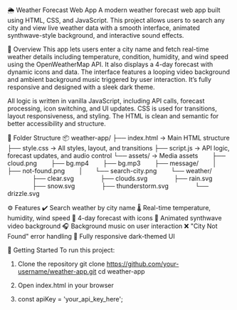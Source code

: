 🌦️ Weather Forecast Web App
A modern weather forecast web app built using HTML, CSS, and JavaScript. This project allows users to search any city and view live weather data with a smooth interface, animated synthwave-style background, and interactive sound effects.

📝 Overview
This app lets users enter a city name and fetch real-time weather details including temperature, condition, humidity, and wind speed using the OpenWeatherMap API. It also displays a 4-day forecast with dynamic icons and data. The interface features a looping video background and ambient background music triggered by user interaction. It’s fully responsive and designed with a sleek dark theme.

All logic is written in vanilla JavaScript, including API calls, forecast processing, icon switching, and UI updates. CSS is used for transitions, layout responsiveness, and styling. The HTML is clean and semantic for better accessibility and structure.

📁 Folder Structure
📦 weather-app/
├── index.html → Main HTML structure
├── style.css → All styles, layout, and transitions
├── script.js → API logic, forecast updates, and audio control
└── assets/ → Media assets
  ├── cloud.png
  ├── bg.mp4
  ├── bg.mp3
  ├── message/
  │  ├── not-found.png
  │  └── search-city.png
  └── weather/
    ├── clear.svg
    ├── clouds.svg
    ├── rain.svg
    ├── snow.svg
    ├── thunderstorm.svg
    └── drizzle.svg

⚙️ Features
✔️ Search weather by city name
🌡️ Real-time temperature, humidity, wind speed
📆 4-day forecast with icons
🎥 Animated synthwave video background
🎧 Background music on user interaction
❌ "City Not Found" error handling
📱 Fully responsive dark-themed UI

🚀 Getting Started
To run this project:

1. Clone the repository
git clone https://github.com/your-username/weather-app.git
cd weather-app

2. Open index.html in your browser

3. const apiKey = 'your_api_key_here';

